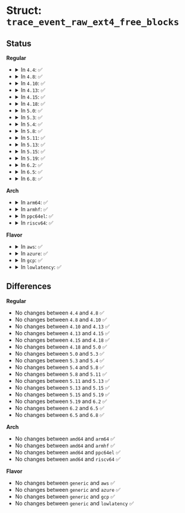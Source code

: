 # Struct: <code>trace_event_raw_ext4_free_blocks</code>

## Status
<b>Regular</b>
<ul>
<li>
<details>
<summary>In <code>4.4</code>: ✅</summary>

```c
struct trace_event_raw_ext4_free_blocks {
    struct trace_entry ent;
    dev_t dev;
    ino_t ino;
    __u64 block;
    long unsigned int count;
    int flags;
    __u16 mode;
    char __data[0];
};
```
</details>
</li>
<li>
<details>
<summary>In <code>4.8</code>: ✅</summary>

```c
struct trace_event_raw_ext4_free_blocks {
    struct trace_entry ent;
    dev_t dev;
    ino_t ino;
    __u64 block;
    long unsigned int count;
    int flags;
    __u16 mode;
    char __data[0];
};
```
</details>
</li>
<li>
<details>
<summary>In <code>4.10</code>: ✅</summary>

```c
struct trace_event_raw_ext4_free_blocks {
    struct trace_entry ent;
    dev_t dev;
    ino_t ino;
    __u64 block;
    long unsigned int count;
    int flags;
    __u16 mode;
    char __data[0];
};
```
</details>
</li>
<li>
<details>
<summary>In <code>4.13</code>: ✅</summary>

```c
struct trace_event_raw_ext4_free_blocks {
    struct trace_entry ent;
    dev_t dev;
    ino_t ino;
    __u64 block;
    long unsigned int count;
    int flags;
    __u16 mode;
    char __data[0];
};
```
</details>
</li>
<li>
<details>
<summary>In <code>4.15</code>: ✅</summary>

```c
struct trace_event_raw_ext4_free_blocks {
    struct trace_entry ent;
    dev_t dev;
    ino_t ino;
    __u64 block;
    long unsigned int count;
    int flags;
    __u16 mode;
    char __data[0];
};
```
</details>
</li>
<li>
<details>
<summary>In <code>4.18</code>: ✅</summary>

```c
struct trace_event_raw_ext4_free_blocks {
    struct trace_entry ent;
    dev_t dev;
    ino_t ino;
    __u64 block;
    long unsigned int count;
    int flags;
    __u16 mode;
    char __data[0];
};
```
</details>
</li>
<li>
<details>
<summary>In <code>5.0</code>: ✅</summary>

```c
struct trace_event_raw_ext4_free_blocks {
    struct trace_entry ent;
    dev_t dev;
    ino_t ino;
    __u64 block;
    long unsigned int count;
    int flags;
    __u16 mode;
    char __data[0];
};
```
</details>
</li>
<li>
<details>
<summary>In <code>5.3</code>: ✅</summary>

```c
struct trace_event_raw_ext4_free_blocks {
    struct trace_entry ent;
    dev_t dev;
    ino_t ino;
    __u64 block;
    long unsigned int count;
    int flags;
    __u16 mode;
    char __data[0];
};
```
</details>
</li>
<li>
<details>
<summary>In <code>5.4</code>: ✅</summary>

```c
struct trace_event_raw_ext4_free_blocks {
    struct trace_entry ent;
    dev_t dev;
    ino_t ino;
    __u64 block;
    long unsigned int count;
    int flags;
    __u16 mode;
    char __data[0];
};
```
</details>
</li>
<li>
<details>
<summary>In <code>5.8</code>: ✅</summary>

```c
struct trace_event_raw_ext4_free_blocks {
    struct trace_entry ent;
    dev_t dev;
    ino_t ino;
    __u64 block;
    long unsigned int count;
    int flags;
    __u16 mode;
    char __data[0];
};
```
</details>
</li>
<li>
<details>
<summary>In <code>5.11</code>: ✅</summary>

```c
struct trace_event_raw_ext4_free_blocks {
    struct trace_entry ent;
    dev_t dev;
    ino_t ino;
    __u64 block;
    long unsigned int count;
    int flags;
    __u16 mode;
    char __data[0];
};
```
</details>
</li>
<li>
<details>
<summary>In <code>5.13</code>: ✅</summary>

```c
struct trace_event_raw_ext4_free_blocks {
    struct trace_entry ent;
    dev_t dev;
    ino_t ino;
    __u64 block;
    long unsigned int count;
    int flags;
    __u16 mode;
    char __data[0];
};
```
</details>
</li>
<li>
<details>
<summary>In <code>5.15</code>: ✅</summary>

```c
struct trace_event_raw_ext4_free_blocks {
    struct trace_entry ent;
    dev_t dev;
    ino_t ino;
    __u64 block;
    long unsigned int count;
    int flags;
    __u16 mode;
    char __data[0];
};
```
</details>
</li>
<li>
<details>
<summary>In <code>5.19</code>: ✅</summary>

```c
struct trace_event_raw_ext4_free_blocks {
    struct trace_entry ent;
    dev_t dev;
    ino_t ino;
    __u64 block;
    long unsigned int count;
    int flags;
    __u16 mode;
    char __data[0];
};
```
</details>
</li>
<li>
<details>
<summary>In <code>6.2</code>: ✅</summary>

```c
struct trace_event_raw_ext4_free_blocks {
    struct trace_entry ent;
    dev_t dev;
    ino_t ino;
    __u64 block;
    long unsigned int count;
    int flags;
    __u16 mode;
    char __data[0];
};
```
</details>
</li>
<li>
<details>
<summary>In <code>6.5</code>: ✅</summary>

```c
struct trace_event_raw_ext4_free_blocks {
    struct trace_entry ent;
    dev_t dev;
    ino_t ino;
    __u64 block;
    long unsigned int count;
    int flags;
    __u16 mode;
    char __data[0];
};
```
</details>
</li>
<li>
<details>
<summary>In <code>6.8</code>: ✅</summary>

```c
struct trace_event_raw_ext4_free_blocks {
    struct trace_entry ent;
    dev_t dev;
    ino_t ino;
    __u64 block;
    long unsigned int count;
    int flags;
    __u16 mode;
    char __data[0];
};
```
</details>
</li>
</ul>
<b>Arch</b>
<ul>
<li>
<details>
<summary>In <code>arm64</code>: ✅</summary>

```c
struct trace_event_raw_ext4_free_blocks {
    struct trace_entry ent;
    dev_t dev;
    ino_t ino;
    __u64 block;
    long unsigned int count;
    int flags;
    __u16 mode;
    char __data[0];
};
```
</details>
</li>
<li>
<details>
<summary>In <code>armhf</code>: ✅</summary>

```c
struct trace_event_raw_ext4_free_blocks {
    struct trace_entry ent;
    dev_t dev;
    ino_t ino;
    __u64 block;
    long unsigned int count;
    int flags;
    __u16 mode;
    char __data[0];
};
```
</details>
</li>
<li>
<details>
<summary>In <code>ppc64el</code>: ✅</summary>

```c
struct trace_event_raw_ext4_free_blocks {
    struct trace_entry ent;
    dev_t dev;
    ino_t ino;
    __u64 block;
    long unsigned int count;
    int flags;
    __u16 mode;
    char __data[0];
};
```
</details>
</li>
<li>
<details>
<summary>In <code>riscv64</code>: ✅</summary>

```c
struct trace_event_raw_ext4_free_blocks {
    struct trace_entry ent;
    dev_t dev;
    ino_t ino;
    __u64 block;
    long unsigned int count;
    int flags;
    __u16 mode;
    char __data[0];
};
```
</details>
</li>
</ul>
<b>Flavor</b>
<ul>
<li>
<details>
<summary>In <code>aws</code>: ✅</summary>

```c
struct trace_event_raw_ext4_free_blocks {
    struct trace_entry ent;
    dev_t dev;
    ino_t ino;
    __u64 block;
    long unsigned int count;
    int flags;
    __u16 mode;
    char __data[0];
};
```
</details>
</li>
<li>
<details>
<summary>In <code>azure</code>: ✅</summary>

```c
struct trace_event_raw_ext4_free_blocks {
    struct trace_entry ent;
    dev_t dev;
    ino_t ino;
    __u64 block;
    long unsigned int count;
    int flags;
    __u16 mode;
    char __data[0];
};
```
</details>
</li>
<li>
<details>
<summary>In <code>gcp</code>: ✅</summary>

```c
struct trace_event_raw_ext4_free_blocks {
    struct trace_entry ent;
    dev_t dev;
    ino_t ino;
    __u64 block;
    long unsigned int count;
    int flags;
    __u16 mode;
    char __data[0];
};
```
</details>
</li>
<li>
<details>
<summary>In <code>lowlatency</code>: ✅</summary>

```c
struct trace_event_raw_ext4_free_blocks {
    struct trace_entry ent;
    dev_t dev;
    ino_t ino;
    __u64 block;
    long unsigned int count;
    int flags;
    __u16 mode;
    char __data[0];
};
```
</details>
</li>
</ul>

## Differences
<b>Regular</b>
<ul>
<li>
No changes between <code>4.4</code> and <code>4.8</code> ✅
</li>
<li>
No changes between <code>4.8</code> and <code>4.10</code> ✅
</li>
<li>
No changes between <code>4.10</code> and <code>4.13</code> ✅
</li>
<li>
No changes between <code>4.13</code> and <code>4.15</code> ✅
</li>
<li>
No changes between <code>4.15</code> and <code>4.18</code> ✅
</li>
<li>
No changes between <code>4.18</code> and <code>5.0</code> ✅
</li>
<li>
No changes between <code>5.0</code> and <code>5.3</code> ✅
</li>
<li>
No changes between <code>5.3</code> and <code>5.4</code> ✅
</li>
<li>
No changes between <code>5.4</code> and <code>5.8</code> ✅
</li>
<li>
No changes between <code>5.8</code> and <code>5.11</code> ✅
</li>
<li>
No changes between <code>5.11</code> and <code>5.13</code> ✅
</li>
<li>
No changes between <code>5.13</code> and <code>5.15</code> ✅
</li>
<li>
No changes between <code>5.15</code> and <code>5.19</code> ✅
</li>
<li>
No changes between <code>5.19</code> and <code>6.2</code> ✅
</li>
<li>
No changes between <code>6.2</code> and <code>6.5</code> ✅
</li>
<li>
No changes between <code>6.5</code> and <code>6.8</code> ✅
</li>
</ul>
<b>Arch</b>
<ul>
<li>
No changes between <code>amd64</code> and <code>arm64</code> ✅
</li>
<li>
No changes between <code>amd64</code> and <code>armhf</code> ✅
</li>
<li>
No changes between <code>amd64</code> and <code>ppc64el</code> ✅
</li>
<li>
No changes between <code>amd64</code> and <code>riscv64</code> ✅
</li>
</ul>
<b>Flavor</b>
<ul>
<li>
No changes between <code>generic</code> and <code>aws</code> ✅
</li>
<li>
No changes between <code>generic</code> and <code>azure</code> ✅
</li>
<li>
No changes between <code>generic</code> and <code>gcp</code> ✅
</li>
<li>
No changes between <code>generic</code> and <code>lowlatency</code> ✅
</li>
</ul>
